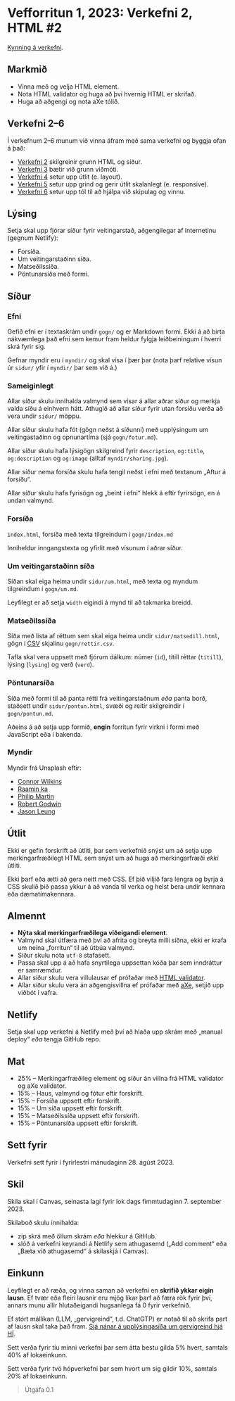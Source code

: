 # Vefforritun 1, 2023: Verkefni 2, HTML #2

[Kynning á verkefni](https://youtu.be/L5s9N0ap6eo).

## Markmið

- Vinna með og velja HTML element.
- Nota HTML validator og huga að því hvernig HTML er skrifað.
- Huga að aðgengi og nota aXe tólið.

## Verkefni 2–6

Í verkefnum 2–6 munum við vinna áfram með sama verkefni og byggja ofan á það:

- [Verkefni 2](https://github.com/vefforritun/vef1-2023-v2) skilgreinir grunn HTML og síður.
- [Verkefni 3](https://github.com/vefforritun/vef1-2023-v3) bætir við grunn viðmóti.
- [Verkefni 4](https://github.com/vefforritun/vef1-2023-v4) setur upp útlit (e. layout).
- [Verkefni 5](https://github.com/vefforritun/vef1-2023-v5) setur upp grind og gerir útlit skalanlegt (e. responsive).
- [Verkefni 6](https://github.com/vefforritun/vef1-2023-v6) setur upp tól til að hjálpa við skipulag og vinnu.

## Lýsing

Setja skal upp fjórar síður fyrir veitingarstað, aðgengilegar af internetinu (gegnum Netlify):

- Forsíða.
- Um veitingarstaðinn síða.
- Matseðilssíða.
- Pöntunarsíða með formi.

## Síður

### Efni

Gefið efni er í textaskrám undir `gogn/` og er Markdown formi. Ekki á að birta nákvæmlega það efni sem kemur fram heldur fylgja leiðbeiningum í hverri skrá fyrir sig.

Gefnar myndir eru í `myndir/` og skal vísa í þær þar (nota þarf relative vísun úr `sidur/` yfir í `myndir/` þar sem við á.)

### Sameiginlegt

Allar síður skulu innihalda valmynd sem vísar á allar aðrar síður og merkja valda síðu á einhvern hátt. Athugið að allar síður fyrir utan forsíðu verða að vera undir `sidur/` möppu.

Allar síður skulu hafa fót (gögn neðst á síðunni) með upplýsingum um veitingastaðinn og opnunartíma (sjá `gogn/fotur.md`).

Allar síður skulu hafa lýsigögn skilgreind fyrir `description`, `og:title`, `og:description` og `og:image` (alltaf `myndir/sharing.jpg`).

Allar síður nema forsíða skulu hafa tengil neðst í efni með textanum „Aftur á forsíðu“.

Allar síður skulu hafa fyrisögn og „beint í efni“ hlekk á eftir fyrirsögn, en á undan valmynd.

### Forsíða

`index.html`, forsíða með texta tilgreindum í `gogn/index.md`

Inniheldur inngangstexta og yfirlit með vísunum í aðrar síður.

### Um veitingarstaðinn síða

Síðan skal eiga heima undir `sidur/um.html`, með texta og myndum tilgreindum í `gogn/um.md`.

Leyfilegt er að setja `width` eigindi á mynd til að takmarka breidd.

### Matseðilssíða

Síða með lista af réttum sem skal eiga heima undir `sidur/matsedill.html`, gögn í [CSV](https://en.wikipedia.org/wiki/Comma-separated_values) skjalinu `gogn/rettir.csv`.

Tafla skal vera uppsett með fjórum dálkum: númer (`id`), titill réttar (`titill`), lýsing (`lysing`) og verð (`verd`).

### Pöntunarsíða

Síða með formi til að panta rétti frá veitingarstaðnum _eða_ panta borð, staðsett undir `sidur/pontun.html`, svæði og reitir skilgreindir í `gogn/pontun.md`.

Aðeins á að setja upp formið, **engin** forritun fyrir virkni í formi með JavaScript eða í bakenda.

### Myndir

Myndir frá Unsplash eftir:

- [Connor Wilkins](https://unsplash.com/photos/2crxTr4jCkc?utm_source=unsplash&utm_medium=referral&utm_content=creditShareLink)
- [Raamin ka](https://unsplash.com/photos/uR51HXLO7G0?utm_source=unsplash&utm_medium=referral&utm_content=creditShareLink)
- [Philip Martin](https://unsplash.com/photos/man-standing-near-balcony-5aGUyCW_PJw?utm_source=unsplash&utm_medium=referral&utm_content=creditShareLink)
- [Robert Godwin](https://unsplash.com/photos/cdksyTqEXzo?utm_source=unsplash&utm_medium=referral&utm_content=creditShareLink)
- [Jason Leung](https://unsplash.com/photos/cdksyTqEXzo?utm_source=unsplash&utm_medium=referral&utm_content=creditShareLink)

## Útlit

Ekki er gefin forskrift að útliti, þar sem verkefnið snýst um að setja upp merkingarfræðilegt HTML sem snýst um að huga að merkingarfræði _ekki_ útliti.

Ekki þarf eða ætti að gera neitt með CSS. Ef þið viljið fara lengra og byrja á CSS skulið þið passa ykkur á að vanda til verka og helst bera undir kennara eða dæmatímakennara.

## Almennt

- **Nýta skal merkingarfræðilega viðeigandi element**.
- Valmynd skal útfæra með því að afrita og breyta milli síðna, ekki er krafa um neina „forritun“ til að útbúa valmynd.
- Síður skulu nota `utf-8` stafasett.
- Passa skal upp á að hafa snyrtilega uppsettan kóða þar sem inndráttur er samræmdur.
- Allar síður skulu vera villulausar ef prófaðar með [HTML validator](https://validator.w3.org/).
- Allar síður skulu vera án aðgengisvillna ef prófaðar með [aXe](https://www.deque.com/axe/), setjið upp viðbót í vafra.

## Netlify

Setja skal upp verkefni á Netlify með því að hlaða upp skrám með „manual deploy“ _eða_ tengja GitHub repo.

## Mat

- 25% – Merkingarfræðileg element og síður án villna frá HTML validator og aXe validator.
- 15% – Haus, valmynd og fótur eftir forskrift.
- 15% – Forsíða uppsett eftir forskrift.
- 15% – Um síða uppsett eftir forskrift.
- 15% – Matseðilssíða uppsett eftir forskrift.
- 15% – Pöntunarsíða uppsett eftir forskrift.

## Sett fyrir

Verkefni sett fyrir í fyrirlestri mánudaginn 28. ágúst 2023.

## Skil

Skila skal í Canvas, seinasta lagi fyrir lok dags fimmtudaginn 7. september 2023.

Skilaboð skulu innihalda:

- zip skrá með öllum skrám _eða_ hlekkur á GitHub.
- slóð á verkefni keyrandi á Netlify sem athugasemd („Add comment“ eða „Bæta við athugasemd“ á skilaskjá í Canvas).

## Einkunn

Leyfilegt er að ræða, og vinna saman að verkefni en **skrifið ykkar eigin lausn**. Ef tvær eða fleiri lausnir eru mjög líkar þarf að færa rök fyrir því, annars munu allir hlutaðeigandi hugsanlega fá 0 fyrir verkefnið.

Ef stórt mállíkan (LLM, „gervigreind“, t.d. ChatGTP) er notað til að skrifa part af lausn skal taka það fram. [Sjá nánar á upplýsingasíða um gervigreind hjá HÍ](https://gervigreind.hi.is/).

Sett verða fyrir tíu minni verkefni þar sem átta bestu gilda 5% hvert, samtals 40% af lokaeinkunn.

Sett verða fyrir tvö hópverkefni þar sem hvort um sig gildir 10%, samtals 20% af lokaeinkunn.

> Útgáfa 0.1
